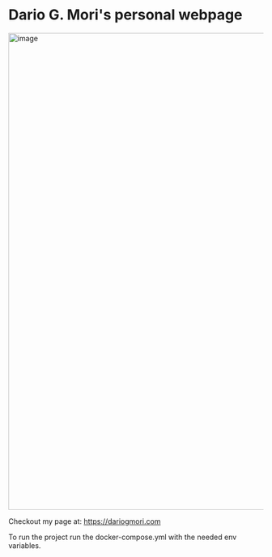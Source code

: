 # Dario G. Mori's personal webpage

<img width="944" alt="image" src="https://github.com/user-attachments/assets/144ac45b-238a-4813-b5b2-ec3e5301c6aa" />


Checkout my page at:
https://dariogmori.com

To run the project run the docker-compose.yml with the needed env variables.


